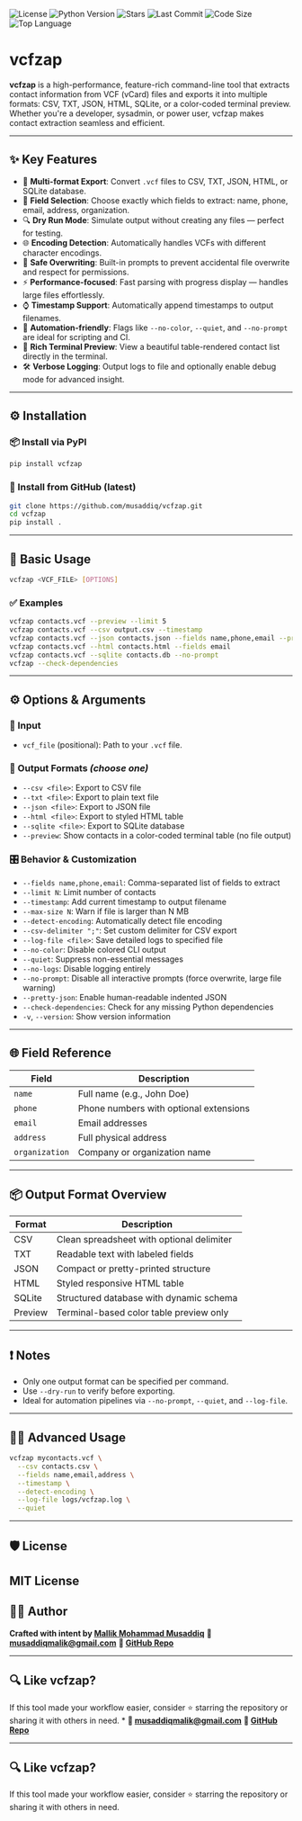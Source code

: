 ![License](https://img.shields.io/github/license/mallikmusaddiq1/vcfzap)
![Python Version](https://img.shields.io/pypi/pyversions/vcfzap)
![Stars](https://img.shields.io/github/stars/mallikmusaddiq1/vcfzap)
![Last Commit](https://img.shields.io/github/last-commit/mallikmusaddiq1/vcfzap)
![Code Size](https://img.shields.io/github/languages/code-size/mallikmusaddiq1/vcfzap)
![Top Language](https://img.shields.io/github/languages/top/mallikmusaddiq1/vcfzap)

# vcfzap

**vcfzap** is a high-performance, feature-rich command-line tool that extracts contact information from VCF (vCard) files and exports it into multiple formats: CSV, TXT, JSON, HTML, SQLite, or a color-coded terminal preview. Whether you're a developer, sysadmin, or power user, vcfzap makes contact extraction seamless and efficient.

---

## ✨ Key Features

* 🚀 **Multi-format Export**: Convert `.vcf` files to CSV, TXT, JSON, HTML, or SQLite database.
* 🧩 **Field Selection**: Choose exactly which fields to extract: name, phone, email, address, organization.
* 🔍 **Dry Run Mode**: Simulate output without creating any files — perfect for testing.
* 🌐 **Encoding Detection**: Automatically handles VCFs with different character encodings.
* 🔐 **Safe Overwriting**: Built-in prompts to prevent accidental file overwrite and respect for permissions.
* ⚡ **Performance-focused**: Fast parsing with progress display — handles large files effortlessly.
* ⌚ **Timestamp Support**: Automatically append timestamps to output filenames.
* 🧘 **Automation-friendly**: Flags like `--no-color`, `--quiet`, and `--no-prompt` are ideal for scripting and CI.
* 💽 **Rich Terminal Preview**: View a beautiful table-rendered contact list directly in the terminal.
* 🛠 **Verbose Logging**: Output logs to file and optionally enable debug mode for advanced insight.

---

## ⚙ Installation

### 📦 Install via PyPI

```bash
pip install vcfzap
```

### 🧬 Install from GitHub (latest)

```bash
git clone https://github.com/musaddiq/vcfzap.git
cd vcfzap
pip install .
```

---

## 🧪 Basic Usage

```bash
vcfzap <VCF_FILE> [OPTIONS]
```

### ✅ Examples

```bash
vcfzap contacts.vcf --preview --limit 5
vcfzap contacts.vcf --csv output.csv --timestamp
vcfzap contacts.vcf --json contacts.json --fields name,phone,email --pretty-json
vcfzap contacts.vcf --html contacts.html --fields email
vcfzap contacts.vcf --sqlite contacts.db --no-prompt
vcfzap --check-dependencies
```

---

## ⚙ Options & Arguments

### 📅 Input

* `vcf_file` (positional): Path to your `.vcf` file.

### 🎯 Output Formats *(choose one)*

* `--csv <file>`: Export to CSV file
* `--txt <file>`: Export to plain text file
* `--json <file>`: Export to JSON file
* `--html <file>`: Export to styled HTML table
* `--sqlite <file>`: Export to SQLite database
* `--preview`: Show contacts in a color-coded terminal table (no file output)

### 🎛 Behavior & Customization

* `--fields name,phone,email`: Comma-separated list of fields to extract
* `--limit N`: Limit number of contacts
* `--timestamp`: Add current timestamp to output filename
* `--max-size N`: Warn if file is larger than N MB
* `--detect-encoding`: Automatically detect file encoding
* `--csv-delimiter ";"`: Set custom delimiter for CSV export
* `--log-file <file>`: Save detailed logs to specified file
* `--no-color`: Disable colored CLI output
* `--quiet`: Suppress non-essential messages
* `--no-logs`: Disable logging entirely
* `--no-prompt`: Disable all interactive prompts (force overwrite, large file warning)
* `--pretty-json`: Enable human-readable indented JSON
* `--check-dependencies`: Check for any missing Python dependencies
* `-v`, `--version`: Show version information

---

## 🌐 Field Reference

| Field          | Description                            |
| -------------- | -------------------------------------- |
| `name`         | Full name (e.g., John Doe)             |
| `phone`        | Phone numbers with optional extensions |
| `email`        | Email addresses                        |
| `address`      | Full physical address                  |
| `organization` | Company or organization name           |

---

## 📦 Output Format Overview

| Format  | Description                               |
| ------- | ----------------------------------------- |
| CSV     | Clean spreadsheet with optional delimiter |
| TXT     | Readable text with labeled fields         |
| JSON    | Compact or pretty-printed structure       |
| HTML    | Styled responsive HTML table              |
| SQLite  | Structured database with dynamic schema   |
| Preview | Terminal-based color table preview only   |

---

## ❗ Notes

* Only one output format can be specified per command.
* Use `--dry-run` to verify before exporting.
* Ideal for automation pipelines via `--no-prompt`, `--quiet`, and `--log-file`.

---

## 🧑‍💻 Advanced Usage

```bash
vcfzap mycontacts.vcf \
  --csv contacts.csv \
  --fields name,email,address \
  --timestamp \
  --detect-encoding \
  --log-file logs/vcfzap.log \
  --quiet
```

---

## 🛡 License

MIT License
---

## 👨‍💻 Author

**Crafted with intent by [Mallik Mohammad Musaddiq](https://github.com/musaddiqmalik)**
**📧 [musaddiqmalik@gmail.com](mailto:musaddiqmalik@gmail.com)**
**🔗 [GitHub Repo](https://github.com/mallikmusaddiq1/vcfzap)**

---

## 🔍 Like vcfzap?

If this tool made your workflow easier, consider ⭐️ starring the repository or sharing it with others in need.
*
**📧 [musaddiqmalik@gmail.com](mailto:musaddiqmalik@gmail.com)**
**🔗 [GitHub Repo](https://github.com/mallikmusaddiq1/vcfzap)**

---

## 🔍 Like vcfzap?

If this tool made your workflow easier, consider ⭐️ starring the repository or sharing it with others in need.

